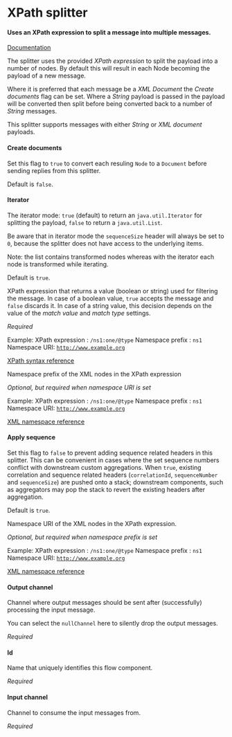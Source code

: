 # XPath splitter
#### Uses an XPath expression to split a message into multiple messages.
<a href="http://docs.spring.io/spring-integration/docs/2.1.x/reference/html/xml.html#xpath-splitting" target="_blank">Documentation</a>

The splitter uses the provided <i>XPath expression</i> to split the payload into a number of nodes. By default this will result in each Node becoming the payload of a new message. 

Where it is preferred that each message be a <i>XML Document</i> the <i>Create documents</i> flag can be set. Where a <i>String</i> payload is passed in the payload will be converted then split before being converted back to a number of <i>String</i> messages. 

This splitter supports messages with either <i>String</i> or <i>XML document</i> payloads.

#### Create documents
Set this flag to <code>true</code> to convert each resuling <code>Node</code> to a <code>Document</code> before sending replies from this splitter.

Default is <code>false</code>.

#### Iterator
The iterator mode: <code>true</code> (default) to return an <code>java.util.Iterator</code> for splitting the payload, <code>false</code> to return a <code>java.util.List</code>. 

Be aware that in iterator mode the <code>sequenceSize</code> header will always be set to <code>0</code>, because the splitter does not have access to the underlying items.

Note: the list contains transformed nodes whereas with the iterator each node is transformed while iterating.

Default is <code>true</code>.


XPath expression that returns a value (boolean or string) used for filtering the message. In case of a boolean value, <code>true</code> accepts the message and <code>false</code> discards it. In case of a string value, this decision depends on the value of the <i>match value</i> and <i>match type</i> settings.

<i>Required</i>

Example:
XPath expression : <code>/ns1:one/@type</code>
Namespace prefix : <code>ns1</code>
Namespace URI: <code>http://www.example.org</code>

<a href="https://www.w3schools.com/xml/xpath_syntax.asp" onclick="window.open('https://www.w3schools.com/xml/xpath_syntax.asp');" target="_blank">XPath syntax reference</a>


Namespace prefix of the XML nodes in the XPath expression

<i>Optional, but required when namespace URI is set</i>

Example:
XPath expression : <code>/ns1:one/@type</code>
Namespace prefix : <code>ns1</code>
Namespace URI: <code>http://www.example.org</code>

<a href="https://www.w3schools.com/xml/xml_namespaces.asp" onclick="window.open('https://www.w3schools.com/xml/xml_namespaces.asp');" target="_blank">XML namespace reference</a>

#### Apply sequence
Set this flag to <code>false</code> to prevent adding sequence related headers in this splitter. This can be convenient in cases where the set sequence numbers conflict with downstream custom aggregations. When <code>true</code>, existing correlation and sequence related headers (<code>correlationId</code>, <code>sequenceNumber</code> and <code>sequenceSize</code>) are pushed onto a stack; downstream components, such as aggregators may pop the stack to revert the existing headers after aggregation.

Default is <code>true</code>.


Namespace URI of the XML nodes in the XPath expression.

<i>Optional, but required when namespace prefix is set</i>

Example:
XPath expression : <code>/ns1:one/@type</code>
Namespace prefix : <code>ns1</code>
Namespace URI: <code>http://www.example.org</code>

<a href="https://www.w3schools.com/xml/xml_namespaces.asp" onclick="window.open('https://www.w3schools.com/xml/xml_namespaces.asp');" target="_blank">XML namespace reference</a>

#### Output channel
Channel where output messages should be sent after (successfully) processing the input message.

You can select the <code>nullChannel</code> here to silently drop the output messages.

<i>Required</i>

#### Id
Name that uniquely identifies this flow component.

<i>Required</i>

#### Input channel
Channel to consume the input messages from.

<i>Required</i>

